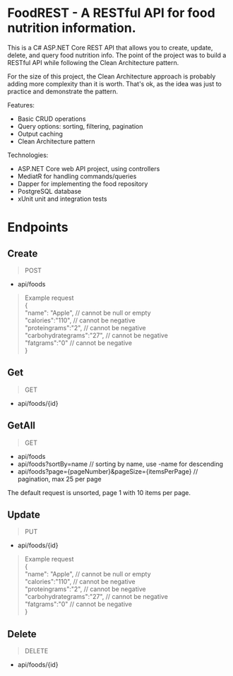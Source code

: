 # FoodREST - A RESTful API for food nutrition information.

This is a C# ASP.NET Core REST API that allows you to create, update, delete, and query food nutrition info. The point of the project was to build a RESTful API while following the Clean Architecture pattern.

For the size of this project, the Clean Architecture approach is probably adding more complexity than it is worth. That's ok, as the idea was just to practice and demonstrate the pattern.

Features:
- Basic CRUD operations
- Query options: sorting, filtering, pagination
- Output caching
- Clean Architecture pattern

Technologies:
- ASP.NET Core web API project, using controllers
- MediatR for handling commands/queries
- Dapper for implementing the food repository
- PostgreSQL database
- xUnit unit and integration tests



# Endpoints

## Create
> POST
- api/foods
> Example request  
{  
"name": "Apple", // cannot be null or empty  
"calories":"110", // cannot be negative  
"proteingrams":"2", // cannot be negative  
"carbohydrategrams":"27", // cannot be negative  
"fatgrams":"0" // cannot be negative  
}  

## Get
> GET
- api/foods/{id}

## GetAll
> GET
- api/foods
- api/foods?sortBy=name // sorting by name, use -name for descending
- api/foods?page={pageNumber}&pageSize={itemsPerPage} // pagination, max 25 per page

The default request is unsorted, page 1 with 10 items per page.  

## Update
> PUT
- api/foods/{id}
>Example request  
{  
"name": "Apple", // cannot be null or empty  
"calories":"110", // cannot be negative  
"proteingrams":"2", // cannot be negative  
"carbohydrategrams":"27", // cannot be negative  
"fatgrams":"0" // cannot be negative  
}  

## Delete
> DELETE
- api/foods/{id}
